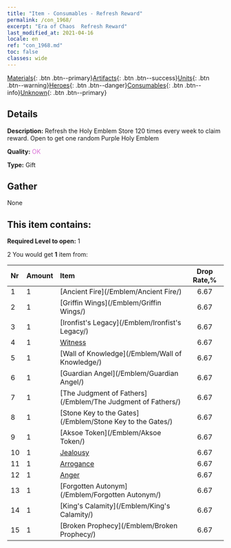 ```yaml
---
title: "Item - Consumables - Refresh Reward"
permalink: /con_1968/
excerpt: "Era of Chaos  Refresh Reward"
last_modified_at: 2021-04-16
locale: en
ref: "con_1968.md"
toc: false
classes: wide
---
```

 [Materials](/Items/){: .btn .btn--primary}[Artifacts](/Items/Artifacts/){: .btn .btn--success}[Units](/Items/Units/){: .btn .btn--warning}[Heroes](/Items/Heroes/){: .btn .btn--danger}[Consumables](/Items/Consumables/){: .btn .btn--info}[Unknown](/Items/Unknown/){: .btn .btn--primary}

## Details
 **Description:** Refresh the Holy Emblem Store 120 times every week to claim reward. Open to get one random Purple Holy Emblem

 **Quality:** <span style="color: #DA70D6">OK</span>

 **Type:** Gift

## Gather

  None

## This item contains:

 **Required Level to open:** 1

 2 You would get **1** item  from:

  | Nr | Amount |     Item    | Drop Rate,% |
  |:---|:-------|:------------|:---------:|
  | 1 | 1 | [Ancient Fire](/Emblem/Ancient Fire/) | 6.67 | 
  | 2 | 1 | [Griffin Wings](/Emblem/Griffin Wings/) | 6.67 | 
  | 3 | 1 | [Ironfist's Legacy](/Emblem/Ironfist's Legacy/) | 6.67 | 
  | 4 | 1 | [Witness](/Emblem/Witness/) | 6.67 | 
  | 5 | 1 | [Wall of Knowledge](/Emblem/Wall of Knowledge/) | 6.67 | 
  | 6 | 1 | [Guardian Angel](/Emblem/Guardian Angel/) | 6.67 | 
  | 7 | 1 | [The Judgment of Fathers](/Emblem/The Judgment of Fathers/) | 6.67 | 
  | 8 | 1 | [Stone Key to the Gates](/Emblem/Stone Key to the Gates/) | 6.67 | 
  | 9 | 1 | [Aksoe Token](/Emblem/Aksoe Token/) | 6.67 | 
  | 10 | 1 | [Jealousy](/Emblem/Jealousy/) | 6.67 | 
  | 11 | 1 | [Arrogance](/Emblem/Arrogance/) | 6.67 | 
  | 12 | 1 | [Anger](/Emblem/Anger/) | 6.67 | 
  | 13 | 1 | [Forgotten Autonym](/Emblem/Forgotten Autonym/) | 6.67 | 
  | 14 | 1 | [King's Calamity](/Emblem/King's Calamity/) | 6.67 | 
  | 15 | 1 | [Broken Prophecy](/Emblem/Broken Prophecy/) | 6.67 | 
